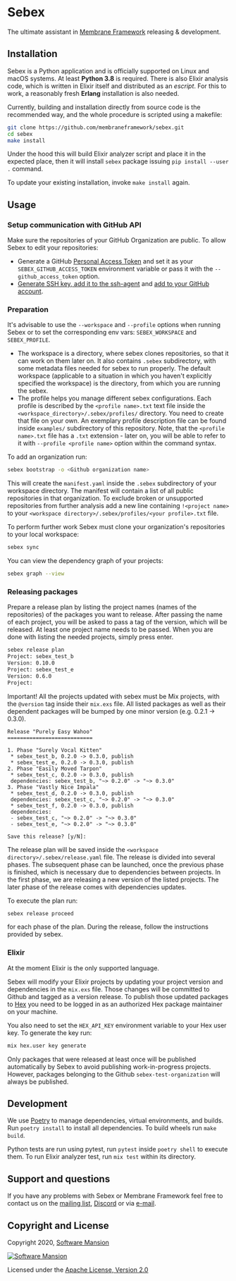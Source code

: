 # Sebex

The ultimate assistant in [Membrane Framework] releasing & development.

## Installation

Sebex is a Python application and is officially supported on Linux and macOS systems. At least **Python 3.8** is required. There is also Elixir analysis code, which is written in Elixir itself and distributed as an _escript_. For this to work, a reasonably fresh **Erlang** installation is also needed.

Currently, building and installation directly from source code is the recommended way, and the whole procedure is scripted using a makefile:

```bash
git clone https://github.com/membraneframework/sebex.git
cd sebex
make install
```

Under the hood this will build Elixir analyzer script and place it in the expected place, then it will install `sebex` package issuing `pip install --user .` command.

To update your existing installation, invoke `make install` again.

## Usage
### Setup communication with GitHub API
Make sure the repositories of your GitHub Organization are public. To allow Sebex to edit your repositories:
+ Generate a GitHub [Personal Access Token](https://docs.github.com/en/authentication/keeping-your-account-and-data-secure/creating-a-personal-access-token) and set it as your `SEBEX_GITHUB_ACCESS_TOKEN` environment variable or pass it with the `--github_access_token` option.
+ [Generate SSH key, add it to the ssh-agent](https://docs.github.com/en/authentication/connecting-to-github-with-ssh/generating-a-new-ssh-key-and-adding-it-to-the-ssh-agent) and [add to your GitHub account](https://docs.github.com/en/authentication/connecting-to-github-with-ssh/adding-a-new-ssh-key-to-your-github-account).

### Preparation

It's advisable to use the `--workspace` and `--profile` options when running Sebex or to set the corresponding env vars: `SEBEX_WORKSPACE` and `SEBEX_PROFILE`.
+ The workspace is a directory, where sebex clones repositories, so that it can work on them later on. It also contains `.sebex` subdirectory, with some metadata files needed for sebex to run properly. The default workspace (applicable to a situation in which you haven't explicitly specified the workspace) is the directory, from which you are running the sebex.
+ The profile helps you manage different sebex configurations. Each profile is described by the `<profile name>.txt` text file inside the `<workspace_directory>/.sebex/profiles/` directory. You need to create that file on your own. An exemplary profile description file can be found inside `examples/` subdirectory of this repository. Note, that the `<profile name>.txt` file has a `.txt` extension - later on, you will be able to refer to it with `--profile <profile name>` option within the command syntax.

To add an organization run:

```bash
sebex bootstrap -o <Github organization name>
```

This will create the `manifest.yaml` inside the `.sebex` subdirectory of your workspace directory. The manifest will contain a list of all public repositories in that organization. To exclude broken or unsupported repositories from further analysis add a new line containing `!<project name>` to your `<workspace directory>/.sebex/profiles/<your profile>.txt` file.

To perform further work Sebex must clone your organization's repositories to your local workspace:

```bash
sebex sync
```

You can view the dependency graph of your projects:

```bash
sebex graph --view
```

### Releasing packages

Prepare a release plan by listing the project names (names of the repositories) of the packages you want to release. After passing the name of each project, you will be asked to pass a tag of the version, which will be released.
At least one project name needs to be passed. When you are done with listing the needed projects, simply press enter.

```bash
sebex release plan
Project: sebex_test_b
Version: 0.10.0
Project: sebex_test_e
Version: 0.6.0
Project:
```

Important! All the projects updated with sebex must be Mix projects,  with the `@version` tag inside their `mix.exs` file.
All listed packages as well as their dependent packages will be bumped by one minor version (e.g. 0.2.1 -> 0.3.0).

```
Release "Purely Easy Wahoo"
===========================

1. Phase "Surely Vocal Kitten"
 * sebex_test_b, 0.2.0 -> 0.3.0, publish
 * sebex_test_e, 0.2.0 -> 0.3.0, publish
2. Phase "Easily Moved Tarpon"
 * sebex_test_c, 0.2.0 -> 0.3.0, publish
 dependencies: sebex_test_b, "~> 0.2.0" -> "~> 0.3.0"
3. Phase "Vastly Nice Impala"
 * sebex_test_d, 0.2.0 -> 0.3.0, publish
 dependencies: sebex_test_c, "~> 0.2.0" -> "~> 0.3.0"
 * sebex_test_f, 0.2.0 -> 0.3.0, publish
 dependencies:
 - sebex_test_c, "~> 0.2.0" -> "~> 0.3.0"
 - sebex_test_e, "~> 0.2.0" -> "~> 0.3.0"

Save this release? [y/N]:
```
The release plan will be saved inside the `<workspace directory>/.sebex/release.yaml` file.
The release is divided into several phases. The subsequent phase can be launched, once the previous phase is finished, which is necessary due to dependencies between projects.
In the first phase, we are releasing a new version of the listed projects. The later phase of the release comes with dependencies updates.

To execute the plan run:

```bash
sebex release proceed
```

for each phase of the plan. 
During the release, follow the instructions provided by sebex.

### Elixir

At the moment Elixir is the only supported language.

Sebex will modify your Elixir projects by updating your project version and dependencies in the `mix.exs` file. Those changes will be committed to Github and tagged as a version release. To publish those updated packages to [Hex](https://hex.pm/) you need to be logged in as an authorized Hex package maintainer on your machine.

You also need to set the `HEX_API_KEY` environment variable to your Hex user key. To generate the key run:

```bash
mix hex.user key generate
```

Only packages that were released at least once will be published automatically by Sebex to avoid publishing work-in-progress projects.
However, packages belonging to the Github `sebex-test-organization` will always be published.

## Development

We use [Poetry] to manage dependencies, virtual environments, and builds. Run `poetry install` to install all dependencies. To build wheels run `make build`.

Python tests are run using pytest, run `pytest` inside `poetry shell` to execute them. To run Elixir analyzer test, run `mix test` within its directory.

## Support and questions

If you have any problems with Sebex or Membrane Framework feel free to contact us on the [mailing list](https://groups.google.com/forum/#!forum/membrane-framework), [Discord](https://discord.gg/nwnfVSY) or via [e-mail](mailto:info+sebex@membraneframework.org).

## Copyright and License

Copyright 2020, [Software Mansion](https://swmansion.com/?utm_source=git&utm_medium=readme&utm_campaign=membrane)

[![Software Mansion](https://logo.swmansion.com/logo?color=white&variant=desktop&width=200&tag=membrane-github)](
https://swmansion.com/?utm_source=git&utm_medium=readme&utm_campaign=membrane)

Licensed under the [Apache License, Version 2.0](LICENSE.txt)

[Membrane Framework]: https://www.membraneframework.org/
[Poetry]: https://python-poetry.org

